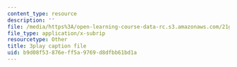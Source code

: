 ```yaml
---
content_type: resource
description: ''
file: /media/https%3A/open-learning-course-data-rc.s3.amazonaws.com/21g-027-asia-in-the-modern-world-images-representations-fall-2016/b9d08f53876eff5a9769d8dfbb61bd1a_1801225.srt
file_type: application/x-subrip
resourcetype: Other
title: 3play caption file
uid: b9d08f53-876e-ff5a-9769-d8dfbb61bd1a
---
```

